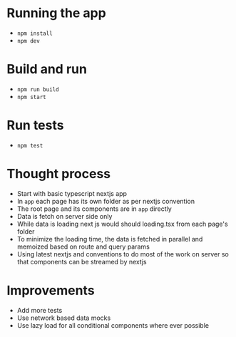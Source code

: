 # Running the app

- `npm install`
- `npm dev`

# Build and run

- `npm run build`
- `npm start`

# Run tests

- `npm test`

# Thought process

- Start with basic typescript nextjs app
- In `app` each page has its own folder as per nextjs convention
- The root page and its components are in `app` directly
- Data is fetch on server side only
- While data is loading next js would should loading.tsx from each page's folder
- To minimize the loading time, the data is fetched in parallel and memoized based on route and query params
- Using latest nextjs and conventions to do most of the work on server so that components can be streamed by nextjs

# Improvements

- Add more tests
- Use network based data mocks
- Use lazy load for all conditional components where ever possible
